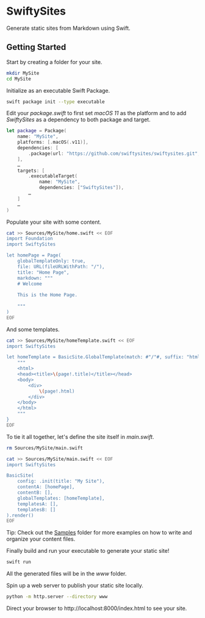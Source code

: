# SwiftySites

Generate static sites from Markdown using Swift.

## Getting Started

Start by creating a folder for your site.

```sh
mkdir MySite
cd MySite
```

Initialize as an executable Swift Package.

```sh
swift package init --type executable
```

Edit your _package.swift_ to first set _macOS 11_ as the platform and to add _SwiftySites_ as a dependency to both package and target.

```swift
let package = Package(
    name: "MySite",
    platforms: [.macOS(.v11)],
    dependencies: [
        .package(url: "https://github.com/swiftysites/swiftysites.git", from: "1.0.0-beta.1")
    ],
    …
    targets: [
        .executableTarget(
            name: "MySite",
            dependencies: ["SwiftySites"]),
        …
    ]
    …
)

```

Populate your site with some content.

```sh
cat >> Sources/MySite/home.swift << EOF
import Foundation
import SwiftySites

let homePage = Page(
    globalTemplateOnly: true,
    file: URL(fileURLWithPath: "/"),
    title: "Home Page",
    markdown: """
    # Welcome
    
    This is the Home Page.
    
    """
)
EOF
```

And some templates.

```sh
cat >> Sources/MySite/homeTemplate.swift << EOF
import SwiftySites

let homeTemplate = BasicSite.GlobalTemplate(match: #"/"#, suffix: "html") { site, page, _ in
    """
    <html>
    <head><title>\(page!.title)</title></head>
    <body>
        <div>
            \(page!.html)
        </div>
    </body>
    </html>
    """
}
EOF
```

To tie it all together, let's define the site itself in _main.swift_.

```sh
rm Sources/MySite/main.swift

cat >> Sources/MySite/main.swift << EOF
import SwiftySites

BasicSite(
    config: .init(title: "My Site"),
    contentA: [homePage],
    contentB: [],
    globalTemplates: [homeTemplate],
    templatesA: [],
    templatesB: []
).render()
EOF
```

Tip: Check out the [Samples](Sources/Samples) folder for more examples on how to write and organize your content files.

Finally build and run your executable to generate your static site!

```sh
swift run
```

All the generated files will be in the _www_ folder.

Spin up a web server to publish your static site locally.

```sh
python -m http.server --directory www
```

Direct your browser to http://localhost:8000/index.html to see your site.
